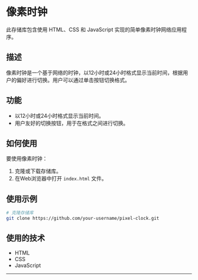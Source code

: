 # 像素时钟

此存储库包含使用 HTML、CSS 和 JavaScript 实现的简单像素时钟网络应用程序。

## 描述

像素时钟是一个基于网络的时钟，以12小时或24小时格式显示当前时间，根据用户的偏好进行切换。用户可以通过单击按钮切换格式。

## 功能

- 以12小时或24小时格式显示当前时间。
- 用户友好的切换按钮，用于在格式之间进行切换。

## 如何使用

要使用像素时钟：

1. 克隆或下载存储库。
2. 在Web浏览器中打开 `index.html` 文件。


## 使用示例

```bash
# 克隆存储库
git clone https://github.com/your-username/pixel-clock.git
```

## 使用的技术

- HTML
- CSS
- JavaScript


---

